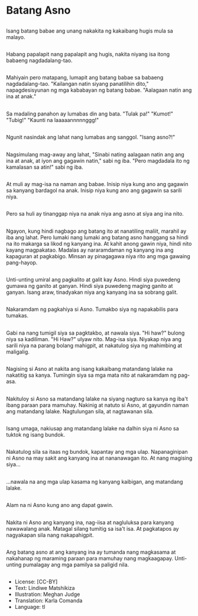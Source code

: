# Batang Asno

##
Isang batang babae ang unang nakakita ng kakaibang hugis mula sa malayo.


##
Habang papalapit nang papalapit ang hugis, nakita niyang isa itong babaeng nagdadalang-tao.

##
Mahiyain pero matapang, lumapit ang batang babae sa babaeng nagdadalang-tao. "Kailangan natin siyang panatilihin dito," napagdesisyunan ng mga kababayan ng batang babae. "Aalagaan natin ang ina at anak."

##
Sa madaling panahon ay lumabas din ang bata. "Tulak pa!" "Kumot!" "Tubig!" "Kaunti na laaaaannnnnggg!"

##
Ngunit nasindak ang lahat nang lumabas ang sanggol. "Isang asno?!"

##
Nagsimulang mag-away ang lahat, "Sinabi nating aalagaan natin ang ang ina at anak, at iyon ang gagawin natin," sabi ng iba. "Pero magdadala ito ng kamalasan sa atin!" sabi ng iba.

##
At muli ay mag-isa na naman ang babae. Inisip niya kung ano ang gagawin sa kanyang bardagol na anak. Inisip niya kung ano ang gagawin sa sarili niya.

##
Pero sa huli ay tinanggap niya na anak niya ang asno at siya ang ina nito.

##
Ngayon, kung hindi nagbago ang batang ito at nanatiling maliit, marahil ay iba ang lahat. Pero lumaki nang lumaki ang batang asno hanggang sa hindi na ito makarga sa likod ng kanyang ina. At kahit anong gawin niya, hindi nito kayang magpakatao. Madalas ay nararamdaman ng kanyang ina ang kapaguran at pagkabigo. Minsan ay pinagagawa niya rito ang mga gawaing pang-hayop.

##
Unti-unting umiral ang pagkalito at galit kay Asno. Hindi siya puwedeng gumawa ng ganito at ganyan. Hindi siya puwedeng maging ganito at ganyan. Isang araw, tinadyakan niya ang kanyang ina sa sobrang galit.


##
Nakaramdam ng pagkahiya si Asno. Tumakbo siya ng napakabilis para tumakas.

##
Gabi na nang tumigil siya sa pagktakbo, at nawala siya. "Hi haw?" bulong niya sa kadiliman. "Hi Haw?" ulyaw nito. Mag-isa siya. Niyakap niya ang sarili niya na parang bolang mahigpit, at nakatulog siya ng mahimbing at maligalig.

##
Nagising si Asno at nakita ang isang kakaibang matandang lalake na nakatitig sa kanya. Tumingin siya sa mga mata nito at nakaramdam ng pag-asa.

##
Nakituloy si Asno sa matandang lalake na siyang nagturo sa kanya ng iba't ibang paraan para mamuhay. Nakinig at natuto si Asno, at gayundin naman ang matandang lalake. Nagtulungan sila, at nagtawanan sila.

##
Isang umaga, nakiusap ang matandang lalake na dalhin siya ni Asno sa tuktok ng isang bundok.

##
Nakatulog sila sa itaas ng bundok, kapantay ang mga ulap. Napanaginipan ni Asno na may sakit ang kanyang ina at nananawagan ito. At nang magising siya...

##
...nawala na ang mga ulap kasama ng kanyang kaibigan, ang matandang lalake.

##
Alam na ni Asno kung ano ang dapat gawin.

##
Nakita ni Asno ang kanyang ina, nag-iisa at nagluluksa para kanyang nawawalang anak. Matagal silang tumitig sa isa't isa. At pagkatapos ay nagyakapan sila nang nakapahigpit.

##
Ang batang asno at ang kanyang ina ay tumanda nang magkasama at nakahanap ng maraming paraan para mamuhay nang magkaagapay. Unti-unting pumalagay ang mga pamilya sa paligid nila.

##
* License: [CC-BY]
* Text: Lindiwe Matshikiza
* Illustration: Meghan Judge
* Translation: Karla Comanda
* Language: tl
